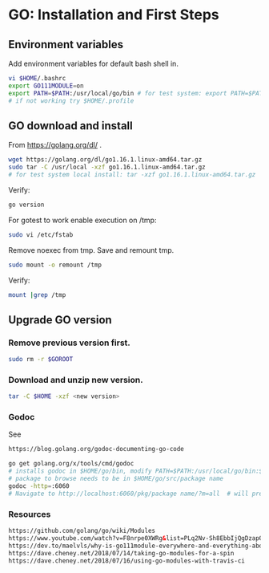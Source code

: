 # GO: Installation and First Steps
## Environment variables
Add environment variables for default bash shell in.
```bash
vi $HOME/.bashrc
export GO111MODULE=on
export PATH=$PATH:/usr/local/go/bin # for test system: export PATH=$PATH:$HOME/go/bin
# if not working try $HOME/.profile
```
## GO download and install
From https://golang.org/dl/ .
```bash
wget https://golang.org/dl/go1.16.1.linux-amd64.tar.gz
sudo tar -C /usr/local -xzf go1.16.1.linux-amd64.tar.gz  
# for test system local install: tar -xzf go1.16.1.linux-amd64.tar.gz
```
Verify:
```bash
go version
```
For gotest to work enable execution on /tmp:
```bash
sudo vi /etc/fstab
```
Remove noexec from tmp. Save and remount tmp.
```bash
sudo mount -o remount /tmp
```
Verify:
```bash
mount |grep /tmp
```
## Upgrade GO version
### Remove previous version first.
```bash
sudo rm -r $GOROOT
```
### Download and unzip new version.
```bash
tar -C $HOME -xzf <new version>
```
### Godoc
See 
```html
https://blog.golang.org/godoc-documenting-go-code
```
```bash
go get golang.org/x/tools/cmd/godoc  
# installs godoc in $HOME/go/bin, modify PATH=$PATH:/usr/local/go/bin:$HOME/go/bin
# package to browse needs to be in $HOME/go/src/package name
godoc -http=:6060
# Navigate to http://localhost:6060/pkg/package name/?m=all  # will present also data of unexported 
```
### Resources
```html
https://github.com/golang/go/wiki/Modules
https://www.youtube.com/watch?v=F8nrpe0XWRg&list=PLq2Nv-Sh8EbbIjQgDzapOFeVfv5bGOoPE&index=3&t=0s
https://dev.to/maelvls/why-is-go111module-everywhere-and-everything-about-go-modules-24k
https://dave.cheney.net/2018/07/14/taking-go-modules-for-a-spin
https://dave.cheney.net/2018/07/16/using-go-modules-with-travis-ci
```
